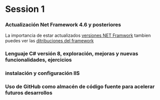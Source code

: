 
# Session 1

### Actualización Net Framework 4.6 y posteriores
 
 La importancia de estar actualizados [versiones NET Framwork](https://dotnet.microsoft.com/download/dotnet-framework) tambien puedes ver las [ditribuciones del framework](https://dotnet.microsoft.com/download) 


### Lenguaje C# versión 8, exploración, mejoras y nuevas funcionalidades, ejercicios

### instalación y configuración IIS

### Uso de GitHub como almacén de código fuente para acelerar futuros desarrollos
